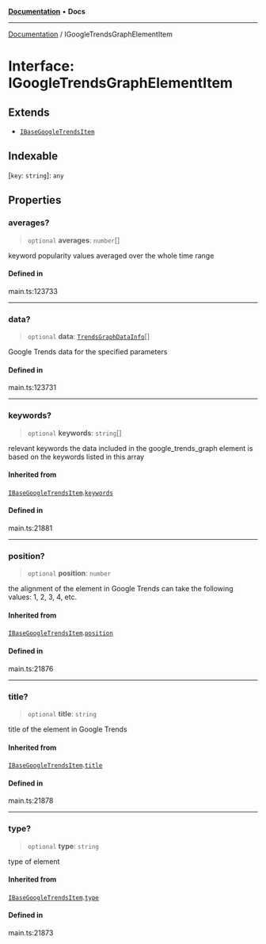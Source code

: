 [**Documentation**](../README.md) • **Docs**

***

[Documentation](../globals.md) / IGoogleTrendsGraphElementItem

# Interface: IGoogleTrendsGraphElementItem

## Extends

- [`IBaseGoogleTrendsItem`](IBaseGoogleTrendsItem.md)

## Indexable

 \[`key`: `string`\]: `any`

## Properties

### averages?

> `optional` **averages**: `number`[]

keyword popularity values averaged over the whole time range

#### Defined in

main.ts:123733

***

### data?

> `optional` **data**: [`TrendsGraphDataInfo`](../classes/TrendsGraphDataInfo.md)[]

Google Trends data for the specified parameters

#### Defined in

main.ts:123731

***

### keywords?

> `optional` **keywords**: `string`[]

relevant keywords
the data included in the google_trends_graph element is based on the keywords listed in this array

#### Inherited from

[`IBaseGoogleTrendsItem`](IBaseGoogleTrendsItem.md).[`keywords`](IBaseGoogleTrendsItem.md#keywords)

#### Defined in

main.ts:21881

***

### position?

> `optional` **position**: `number`

the alignment of the element in Google Trends
can take the following values: 1, 2, 3, 4, etc.

#### Inherited from

[`IBaseGoogleTrendsItem`](IBaseGoogleTrendsItem.md).[`position`](IBaseGoogleTrendsItem.md#position)

#### Defined in

main.ts:21876

***

### title?

> `optional` **title**: `string`

title of the element in Google Trends

#### Inherited from

[`IBaseGoogleTrendsItem`](IBaseGoogleTrendsItem.md).[`title`](IBaseGoogleTrendsItem.md#title)

#### Defined in

main.ts:21878

***

### type?

> `optional` **type**: `string`

type of element

#### Inherited from

[`IBaseGoogleTrendsItem`](IBaseGoogleTrendsItem.md).[`type`](IBaseGoogleTrendsItem.md#type)

#### Defined in

main.ts:21873
